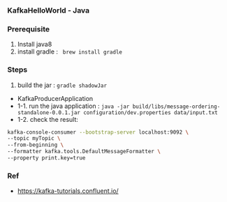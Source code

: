 ### KafkaHelloWorld - Java

### Prerequisite
1. Install java8
2. install gradle : ` brew install gradle`

### Steps
1. build the jar : `gradle shadowJar`

- KafkaProducerApplication
- 1-1. run the java application : `java -jar build/libs/message-ordering-standalone-0.0.1.jar configuration/dev.properties data/input.txt`
- 1-2. check the result:
```bash
kafka-console-consumer --bootstrap-server localhost:9092 \
--topic myTopic \
--from-beginning \
--formatter kafka.tools.DefaultMessageFormatter \
--property print.key=true 
```


### Ref
- https://kafka-tutorials.confluent.io/